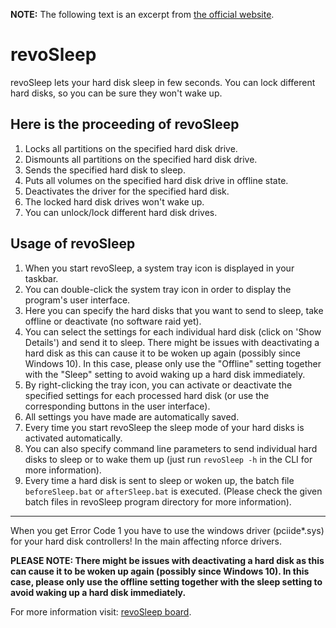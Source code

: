 **NOTE:** The following text is an excerpt from [the official website](https://www.meinfach.net/revosleep/).

# revoSleep
revoSleep lets your hard disk sleep in few seconds. You can lock different hard disks, so you can be sure they won't wake up.

## Here is the proceeding of revoSleep
1. Locks all partitions on the specified hard disk drive.
1. Dismounts all partitions on the specified hard disk drive.
1. Sends the specified hard disk to sleep.
1. Puts all volumes on the specified hard disk drive in offline state.
1. Deactivates the driver for the specified hard disk.
1. The locked hard disk drives won't wake up.
1. You can unlock/lock different hard disk drives.

## Usage of revoSleep
1. When you start revoSleep, a system tray icon is displayed in your taskbar.
2. You can double-click the system tray icon in order to display the program's user interface.
3. Here you can specify the hard disks that you want to send to sleep, take offline or deactivate (no software raid yet).
4. You can select the settings for each individual hard disk (click on 'Show Details') and send it to sleep. There might be issues with deactivating a hard disk as this can cause it to be woken up again (possibly since Windows 10). In this case, please only use the "Offline" setting together with the "Sleep" setting to avoid waking up a hard disk immediately.
5. By right-clicking the tray icon, you can activate or deactivate the specified settings for each processed hard disk (or use the corresponding buttons in the user interface).
6. All settings you have made are automatically saved.
7. Every time you start revoSleep the sleep mode of your hard disks is activated automatically.
8. You can also specify command line parameters to send individual hard disks to sleep or to wake them up (just run `revoSleep -h` in the CLI for more information).
9. Every time a hard disk is sent to sleep or woken up, the batch file `beforeSleep.bat` or `afterSleep.bat` is executed. (Please check the given batch files in revoSleep program directory for more information).

***

When you get Error Code 1 you have to use the windows driver (pciide*.sys) for your hard disk controllers! In the main affecting nforce drivers.

**PLEASE NOTE: There might be issues with deactivating a hard disk as this can cause it to be woken up again (possibly since Windows 10). In this case, please only use the offline setting together with the sleep setting to avoid waking up a hard disk immediately.**

For more information visit: [revoSleep board](https://revosleep.bboard.de).
